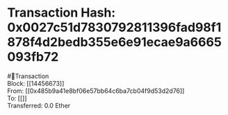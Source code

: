 
Transaction Hash: 0x0027c51d7830792811396fad98f1878f4d2bedb355e6e91ecae9a6665093fb72
====================================================================================
  
#💸Transaction  
Block: [[14456673]]  
From: [[0x485b9a41e8bf06e57bb64c6ba7cb04f9d53d2d76]]  
To: [[]]  
Transferred: 0.0 Ether